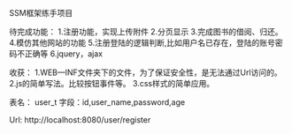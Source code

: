 SSM框架练手项目

待完成功能：
1.注册功能，实现上传附件
2.分页显示
3.完成图书的借阅、归还。
4.模仿其他网站的功能
5.注册登陆的逻辑判断,比如用户名已存在，登陆的账号密码不正确等
6.jquery，ajax

收获：
1.WEB—INF文件夹下的文件，为了保证安全性，是无法通过Url访问的。
2.js的简单写法。比较按钮事件等。
3.css样式的简单应用。

表名：
user_t
字段：id,user_name,password,age

Url:
http://localhost:8080/user/register

